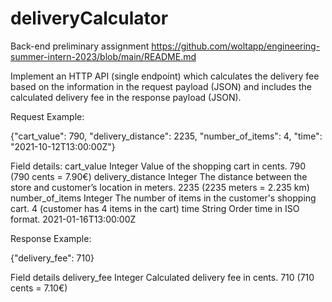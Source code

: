 # deliveryCalculator
Back-end preliminary assignment https://github.com/woltapp/engineering-summer-intern-2023/blob/main/README.md





Implement an HTTP API (single endpoint) which calculates the delivery fee based on the information in the request payload (JSON) and 
includes the calculated delivery fee in the response payload (JSON).


Request
Example:

{"cart_value": 790, "delivery_distance": 2235, "number_of_items": 4, "time": "2021-10-12T13:00:00Z"}

Field details:
cart_value	      Integer	Value of the shopping cart in cents.	790 (790 cents = 7.90€)
delivery_distance	Integer	The distance between the store and customer’s location in meters.	2235 (2235 meters = 2.235 km)
number_of_items 	Integer	The number of items in the customer's shopping cart.	4 (customer has 4 items in the cart)
time	            String	Order time in ISO format.	2021-01-16T13:00:00Z


Response
Example:

{"delivery_fee": 710}

Field details 
delivery_fee	    Integer	Calculated delivery fee in cents.	710 (710 cents = 7.10€)
